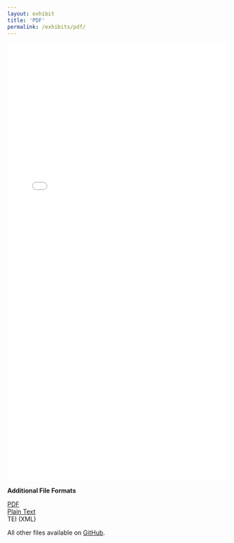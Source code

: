 ```yaml
---
layout: exhibit
title: 'PDF'
permalink: /exhibits/pdf/
--- 
```


<object data="/blob/main/digital-edition/content/paris_a_poem.pdf" type="application/pdf" width="100%" height="1000px">
<iframe src="/blob/main/digital-edition/content/paris_a_poem.pdf" width="100%" height="1000px" style="border: none;">
This browser does not support PDFs. Please download the PDF to view it: <a href="/blob/main/digital-edition/content/paris_a_poem.pdf">Download PDF</a>
</iframe>
</object>

**Additional File Formats**

[PDF]("/blob/main/digital-edition/content/paris_a_poem.pdf")<br>
[Plain Text]("/blob/main/digital-edition/content/mirrlees_paris-a-poem.txt")<br>
TEI (XML)<br>

All other files available on [GitHub](https://github.com/apreus/paris-project-exhibition).